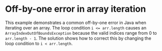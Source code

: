 # Off-by-one error in array iteration
This example demonstrates a common off-by-one error in Java when iterating over an array. The loop condition `i <= arr.length` causes an `ArrayIndexOutOfBoundsException` because the valid indices range from 0 to `arr.length - 1`. The solution shows how to correct this by changing the loop condition to `i < arr.length`.